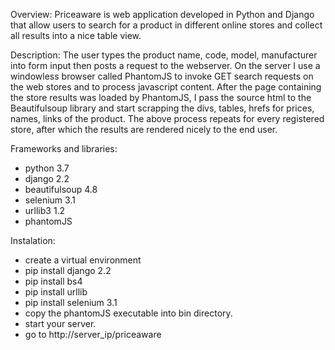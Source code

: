 Overview:
Priceaware is web application developed in Python and Django that allow users to search for a product 
in different online stores and collect all results into a nice table view.

Description:
The user types the product name, code, model, manufacturer into form input then posts a request to the webserver. 
On the server I use a windowless browser called PhantomJS to invoke GET search requests on the web stores and
to process javascript content. 
After the page containing the store results was loaded by PhantomJS, I pass the source html to the Beautifulsoup library
and start scrapping the divs, tables, hrefs for prices, names, links of the product.
The above process repeats for every registered store, after which the results are rendered nicely to the end user.

Frameworks and libraries:
- python 3.7
- django 2.2
- beautifulsoup 4.8
- selenium 3.1
- urllib3 1.2
- phantomJS

Instalation:
- create a virtual environment
- pip install django 2.2
- pip install bs4
- pip install urllib
- pip install selenium 3.1
- copy the phantomJS executable into bin directory.
- start your server.
- go to http://server_ip/priceaware
